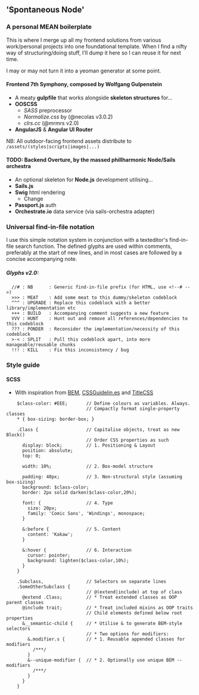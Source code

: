 ## 'Spontaneous Node'

### A personal MEAN boilerplate
    
  This is where I merge up all my frontend solutions from various work/personal projects into one foundational template. When I find a nifty way of structuring/doing stuff, I'll dump it here so I can reuse it for next time.

  I may or may not turn it into a yeoman generator at some point.
    
#### Frontend 7th Symphony, composed by Wolfgang Gulpenstein
  - A meaty **gulpfile** that works alongside **skeleton structures** for...
  - **OOSCSS**
    - *SASS* preprocessor
    - *Normalize.css* by (@necolas v3.0.2)
    - *clrs.cc* (@mrmrs v2.0)
  - **AngularJS** & **Angular UI Router**

  NB: All outdoor-facing frontend assets distribute to `/assets/(styles|scripts|images|...)`

#### TODO: Backend Overture, by the massed phillharmonic Node/Sails orchestra
  - An optional skeleton for **Node.js** development utilising...
  - **Sails.js** 
  - **Swig** html rendering
    - Change 
  - **Passport.js** auth
  - **Orchestrate.io** data service (via sails-orchestra adapter)

### Universal find-in-file notation
I use this simple notation system in conjunction with a texteditor's find-in-file search function. The defined glyphs are used within comments, preferably at the start of new lines, and in most cases are followed by a concise accompanying note.

##### Glyphs v2.0:
```
  //# : NB      : Generic find-in-file prefix (for HTML, use <!--# -->)
  >>> : MEAT    : Add some meat to this dummy/skeleton codeblock
  ^^^ : UPGRADE : Replace this codeblock with a better library/implementation etc
  +++ : BUILD   : Accompanying comment suggests a new feature
  VVV : HUNT    : Hunt out and remove all references/dependencies to this codeblock
  ??? : PONDER  : Reconsider the implementation/necessity of this codeblock
  >-< : SPLIT   : Pull this codeblock apart, into more manageable/reusable chunks
  !!! : KILL    : Fix this inconsistency / bug
```

### Style guide

#### SCSS
  - With inspiration from [BEM][BEM], [CSSGuidelin.es][CSSG] and [TitleCSS][TtlCSS]

```
    $class-color: #EEE;       // Define colours as variables. Always.
                              // Compactly format single-property classes
    * { box-sizing: border-box; }
  
    .Class {                  // Capitalise objects, treat as new Block()
                              // Order CSS properties as such
      display: block;         // 1. Positioning & Layout
      position: absolute;
      top: 0;
  
      width: 10%;             // 2. Box-model structure
         
      padding: 40px;          // 3. Non-structural style (assuming box-sizing)
      background: $class-color;
      border: 2px solid darken($class-color,20%);
  
      font: {                 // 4. Type
        size: 20px;
        family: 'Comic Sans', 'Windings', monospace;
      }
  
      &:before {              // 5. Content
        content: 'Kakaw';
      }
  
      &:hover {               // 6. Interaction
        cursor: pointer;  
        background: lighten($class-color,10%);
      }
    }
  
    .Subclass,                // Selectors on separate lines
    .SomeOtherSubclass {                 
                              // @(extend|include) at top of class
      @extend .Class;         // * Treat extended classes as OOP parent classes
      @include trait;         // * Treat included mixins as OOP traits
                              // Child elements defined below root properties
      &__semantic-child {     // * Utilise & to generate BEM-style selectors
                              // * Two options for modifiers:
        &.modifier.s {        // * 1. Reusable appended classes for modifiers
          /***/ 
        }
        &--unique-modifier {  // * 2. Optionally use unique BEM --modifiers
          /***/ 
        }
      }
    }
```

[CSSG]: http://cssguidelin.es/#bem-like-naming
[BEM]: http://www.integralist.co.uk/posts/maintainable-css-with-bem/
[TtlCSS]: http://www.sitepoint.com/title-css-simple-approach-css-class-naming/
